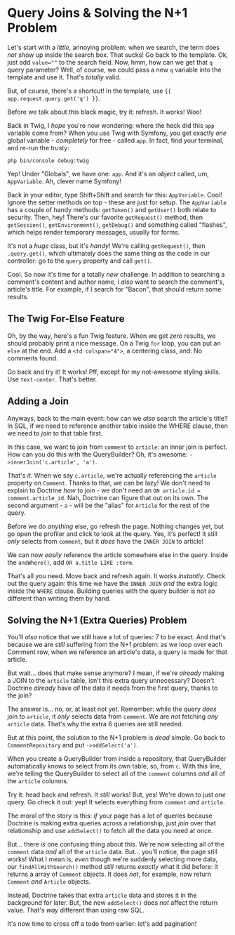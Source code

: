 # Query Joins & Solving the N+1 Problem

Let's start with a *little*, annoying problem: when we search, the term does *not*
show up inside the search box. That sucks! Go back to the template. Ok, just add
`value=""` to the search field. Now, hmm, how can we get that `q` query parameter?
Well, of course, we could pass a new `q` variable into the template and use it.
That's *totally* valid.

But, of course, there's a shortcut! In the template, use `{{ app.request.query.get('q') }}`.

Before we talk about this black magic, try it: refresh. It works! Woo!

Back in Twig, I *hope* you're now wondering: where the heck did this `app` variable
come from? When you use Twig with Symfony, you get exactly *one* global variable -
*completely* for free - called `app`. In fact, find your terminal, and re-run the
trusty:

```terminal
php bin/console debug:twig
```

Yep! Under "Globals", we have one: `app`. And it's an *object* called, um,
`AppVariable`. Ah, clever name Symfony!

Back in your editor, type Shift+Shift and search for this: `AppVariable`. Cool!
Ignore the setter methods on top - these are just for setup. The `AppVariable`
has a couple of handy methods: `getToken()` and `getUser()` both relate to security.
Then, hey! There's our favorite `getRequest()` method, then `getSession()`,
`getEnvironment()`, `getDebug()` and something called "flashes", which helps render
temporary messages, usually for forms.

It's not a *huge* class, but it's *handy*! We're calling `getRequest()`, then
`.query.get()`, which ultimately does the same thing as the code in our controller:
go to the `query` property and call `get()`.

Cool. So now it's time for a totally *new* challenge. In addition to searching a
comment's content and author name, I *also* want to search the comment's, article's
title. For example, if I search for "Bacon", that should return some results.

## The Twig For-Else Feature

Oh, by the way, here's a fun Twig feature. When we get *zero* results, we should
probably print a nice message. On a Twig `for` loop, you can put an `else` at the
end. Add a `<td colspan="4">`, a centering class, and: No comments found.

Go back and try it! It works! Pff, except for my not-awesome styling skills. Use
`text-center`. That's better.

## Adding a Join

Anyways, back to the main event: how can we *also* search the article's title?
In SQL, if we need to reference another table inside the WHERE clause, then we
need to *join* to that table first. 

In this case, we want to join from `comment` to `article`: an inner join is perfect.
How can you do this with the QueryBuilder? Oh, it's awesome:
`->innerJoin('c.article', 'a')`.

That's *it*. When we say `c.article`, we're actually referencing the `article`
property on `Comment`. Thanks to that, we can be lazy! We don't need to explain to
Doctrine *how* to join - we don't need an `ON article.id = comment.article_id`.
Nah, Doctrine can figure that out on its own. The second argument - `a` - will be
the "alias" for `Article` for the rest of the query.

Before we do *anything* else, go refresh the page. Nothing changes yet, but go
open the profiler and click to look at the query. Yes, it's perfect! It still
*only* selects from `comment`, but it *does* have the `INNER JOIN` to article!

We can now *easily* reference the article somewhere else in the query. Inside
the `andWhere()`, add `OR a.title LIKE :term`.

That's all you need. Move back and refresh again. It works *instantly*. Check out
the query again: this time we have the `INNER JOIN` *and* the extra logic inside
the `WHERE` clause. Building queries with the query builder is not *so* different
than writing them by hand.

## Solving the N+1 (Extra Queries) Problem

You'll *also* notice that we still have a lot of queries: 7 to be exact. And that's
because we are *still* suffering from the N+1 problem: as we loop over each Comment
row, when we reference an article's data, a query is made for that article.

But wait... does that make sense anymore? I mean, if we're *already* making a
JOIN to the `article` table, isn't this extra query unnecessary? Doesn't Doctrine
*already* have *all* the data it needs from the first query, thanks to the join?

The answer is... no, or, at least not yet. Remember: while the query *does* join
to `article`, it *only* selects data from `comment`. We are *not* fetching *any*
`article` data. That's why the extra 6 queries are still needed.

But at this point, the solution to the N+1 problem is *dead* simple. Go back
to `CommentRepository` and put `->addSelect('a')`.

When you create a QueryBuilder from inside a repository, that QueryBuilder automatically
knows to select from its own table, so, from `c`. With this line, we're telling
the QueryBuilder to select all of the `comment` columns *and* all of the
`article` columns.

Try it: head back and refresh. It *still* works! But, yes! We're down to just *one*
query. Go check it out: yep! It selects everything from `comment` *and* `article`.

The moral of the story is this: *if* your page has a lot of queries because
Doctrine is making extra queries across a relationship, just *join* over that
relationship and use `addSelect()` to fetch all the data you need at once.

But... there *is* one confusing thing about this. We're now selecting all of the
`comment` data *and* all of the `article` data. But... you'll notice, the page
still works! What I mean is, *even* though we're suddenly selecting more data, our
`findAllWithSearch()` method *still* returns *exactly* what it did before: it
returns a array of `Comment` objects. It does *not*, for example, now return
`Comment` *and* `Article` objects.

Instead, Doctrine takes that extra `article` data and stores it in the background
for later. But, the new `addSelect()` does *not* affect the return value. That's
*way* different than using raw SQL.

It's now time to cross off a todo from earlier: let's add pagination!
